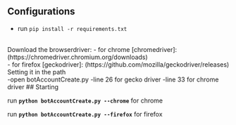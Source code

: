 ## Configurations
  - run `pip install -r requirements.txt`
<br>
Download the browserdriver:
 - for chrome [chromedriver]: (https://chromedriver.chromium.org/downloads) <br>
 - for firefox [geckodriver]: (https://github.com/mozilla/geckodriver/releases)
Setting it in the path<br> 
  -open botAccountCreate.py
    -line 26 for gecko driver
    -line 33 for chrome driver
## Starting 

run <strong>`python botAccountCreate.py --chrome`</strong> for chrome

run <strong>`python botAccountCreate.py --firefox`</strong> for firefox 
